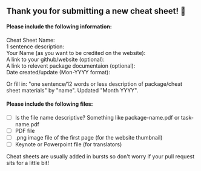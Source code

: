 ## Thank you for submitting a new cheat sheet! 🎉

#### Please include the following information:  

Cheat Sheet Name:  
1 sentence description:  
Your Name (as you want to be credited on the website):  
A link to your github/website (optional):  
A link to relevent package documentaion (optional):  
Date created/update (Mon-YYYY format):  

Or fill in:
"one sentence/12 words or less description of package/cheat sheet materials" by "name". Updated "Month YYYY".

#### Please include the following files:
- [ ] Is the file name descriptive? Something like package-name.pdf or task-name.pdf
- [ ] PDF file
- [ ] .png image file of the first page (for the website thumbnail)
- [ ] Keynote or Powerpoint file (for translators)
 
Cheat sheets are usually added in bursts so don't worry if your pull request sits for a little bit!
